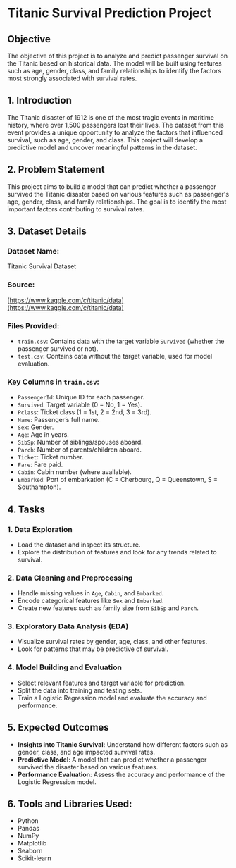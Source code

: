 # Titanic Survival Prediction Project

## Objective
The objective of this project is to analyze and predict passenger survival on the Titanic based on historical data. The model will be built using features such as age, gender, class, and family relationships to identify the factors most strongly associated with survival rates.

## 1. Introduction
The Titanic disaster of 1912 is one of the most tragic events in maritime history, where over 1,500 passengers lost their lives. The dataset from this event provides a unique opportunity to analyze the factors that influenced survival, such as age, gender, and class. This project will develop a predictive model and uncover meaningful patterns in the dataset.

## 2. Problem Statement
This project aims to build a model that can predict whether a passenger survived the Titanic disaster based on various features such as passenger's age, gender, class, and family relationships. The goal is to identify the most important factors contributing to survival rates.

## 3. Dataset Details

### Dataset Name:
Titanic Survival Dataset

### Source:
[https://www.kaggle.com/c/titanic/data](https://www.kaggle.com/c/titanic/data)

### Files Provided:
- `train.csv`: Contains data with the target variable `Survived` (whether the passenger survived or not).
- `test.csv`: Contains data without the target variable, used for model evaluation.

### Key Columns in `train.csv`:
- `PassengerId`: Unique ID for each passenger.
- `Survived`: Target variable (0 = No, 1 = Yes).
- `Pclass`: Ticket class (1 = 1st, 2 = 2nd, 3 = 3rd).
- `Name`: Passenger’s full name.
- `Sex`: Gender.
- `Age`: Age in years.
- `SibSp`: Number of siblings/spouses aboard.
- `Parch`: Number of parents/children aboard.
- `Ticket`: Ticket number.
- `Fare`: Fare paid.
- `Cabin`: Cabin number (where available).
- `Embarked`: Port of embarkation (C = Cherbourg, Q = Queenstown, S = Southampton).

## 4. Tasks

### 1. Data Exploration
- Load the dataset and inspect its structure.
- Explore the distribution of features and look for any trends related to survival.

### 2. Data Cleaning and Preprocessing
- Handle missing values in `Age`, `Cabin`, and `Embarked`.
- Encode categorical features like `Sex` and `Embarked`.
- Create new features such as family size from `SibSp` and `Parch`.

### 3. Exploratory Data Analysis (EDA)
- Visualize survival rates by gender, age, class, and other features.
- Look for patterns that may be predictive of survival.

### 4. Model Building and Evaluation
- Select relevant features and target variable for prediction.
- Split the data into training and testing sets.
- Train a Logistic Regression model and evaluate the accuracy and performance.

## 5. Expected Outcomes
- **Insights into Titanic Survival**: Understand how different factors such as gender, class, and age impacted survival rates.
- **Predictive Model**: A model that can predict whether a passenger survived the disaster based on various features.
- **Performance Evaluation**: Assess the accuracy and performance of the Logistic Regression model.

## 6. Tools and Libraries Used:
- Python
- Pandas
- NumPy
- Matplotlib
- Seaborn
- Scikit-learn
